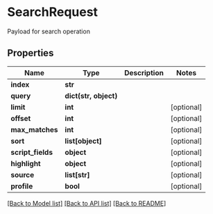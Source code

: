 # SearchRequest

Payload for search operation
## Properties
Name | Type | Description | Notes
------------ | ------------- | ------------- | -------------
**index** | **str** |  | 
**query** | **dict(str, object)** |  | 
**limit** | **int** |  | [optional] 
**offset** | **int** |  | [optional] 
**max_matches** | **int** |  | [optional] 
**sort** | **list[object]** |  | [optional] 
**script_fields** | **object** |  | [optional] 
**highlight** | **object** |  | [optional] 
**source** | **list[str]** |  | [optional] 
**profile** | **bool** |  | [optional] 

[[Back to Model list]](../README.md#documentation-for-models) [[Back to API list]](../README.md#documentation-for-api-endpoints) [[Back to README]](../README.md)


